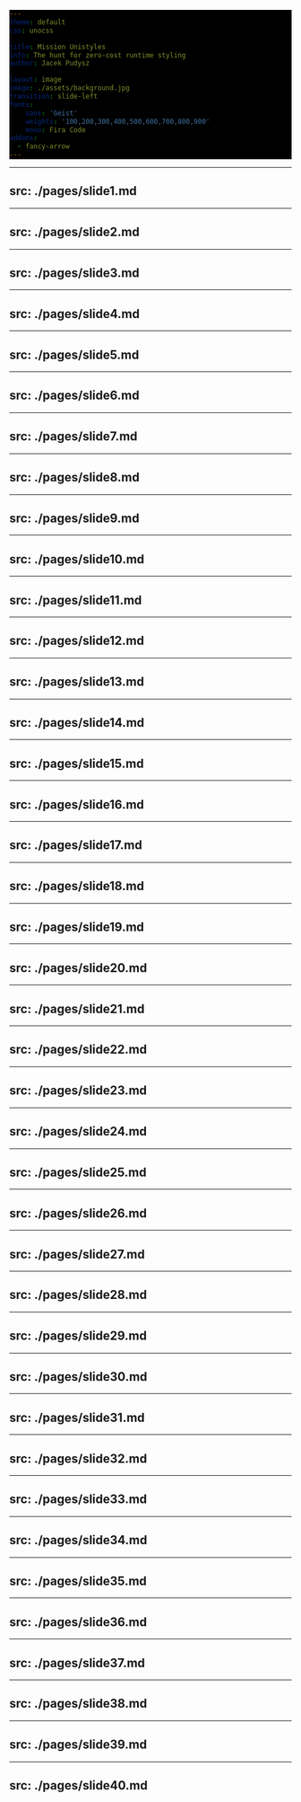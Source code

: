 ```yaml
---
theme: default
css: unocss

title: Mission Unistyles
info: The hunt for zero-cost runtime styling
author: Jacek Pudysz

layout: image
image: ./assets/background.jpg
transition: slide-left
fonts:
    sans: 'Geist'
    weights: '100,200,300,400,500,600,700,800,900'
    mono: Fira Code
addons:
  - fancy-arrow
---
```


<style>

.slidev-layout {
    background: #121212;
}

.slidev-layout p {
    margin: 0;
}

.slidev-code-wrapper {
  background-color: #000 !important;
  padding: 8px !important;
  border-radius: 10px !important;
}

pre {
  background-color: #000 !important;
}

</style>

---
src: ./pages/slide1.md
---

---
src: ./pages/slide2.md
---

---
src: ./pages/slide3.md
---

---
src: ./pages/slide4.md
---

---
src: ./pages/slide5.md
---

---
src: ./pages/slide6.md
---

---
src: ./pages/slide7.md
---

---
src: ./pages/slide8.md
---

---
src: ./pages/slide9.md
---

---
src: ./pages/slide10.md
---

---
src: ./pages/slide11.md
---

---
src: ./pages/slide12.md
---

---
src: ./pages/slide13.md
---

---
src: ./pages/slide14.md
---

---
src: ./pages/slide15.md
---

---
src: ./pages/slide16.md
---

---
src: ./pages/slide17.md
---

---
src: ./pages/slide18.md
---

---
src: ./pages/slide19.md
---

---
src: ./pages/slide20.md
---

---
src: ./pages/slide21.md
---

---
src: ./pages/slide22.md
---

---
src: ./pages/slide23.md
---

---
src: ./pages/slide24.md
---

---
src: ./pages/slide25.md
---

---
src: ./pages/slide26.md
---

---
src: ./pages/slide27.md
---

---
src: ./pages/slide28.md
---

---
src: ./pages/slide29.md
---

---
src: ./pages/slide30.md
---

---
src: ./pages/slide31.md
---

---
src: ./pages/slide32.md
---

---
src: ./pages/slide33.md
---

---
src: ./pages/slide34.md
---

---
src: ./pages/slide35.md
---

---
src: ./pages/slide36.md
---

---
src: ./pages/slide37.md
---

---
src: ./pages/slide38.md
---

---
src: ./pages/slide39.md
---

---
src: ./pages/slide40.md
---